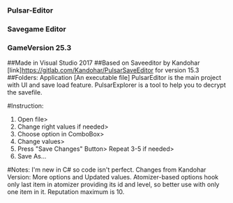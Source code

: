 ### Pulsar-Editor
### Savegame Editor
### GameVersion 25.3

##Made in Visual Studio 2017
##Based on Saveeditor by Kandohar [link]https://gitlab.com/Kandohar/PulsarSaveEditor for version 15.3
##Folders:
Application [An executable file]
PulsarEditor is the main project with UI and save load feature.
PulsarExplorer is a tool to help you to decrypt the savefile.

#Instruction:
1) Open file>
2) Change right values if needed>
3) Choose option in ComboBox>
4) Change values>
5) Press "Save Changes" Button> Repeat 3-5 if needed>
6) Save As... 

#Notes:
I'm new in C# so code isn't perfect. Changes from Kandohar Version: More options and Updated values.
Atomizer-based options hook only last item in atomizer providing its id and level, so better use with only one item in it.
Reputation maximum is 10.

